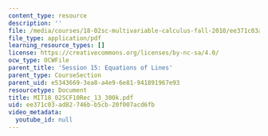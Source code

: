 ```yaml
---
content_type: resource
description: ''
file: /media/courses/18-02sc-multivariable-calculus-fall-2010/ee371c03ad82746bb5cb20f007acd6fb_MIT18_02SCF10Rec_13_300k.pdf
file_type: application/pdf
learning_resource_types: []
license: https://creativecommons.org/licenses/by-nc-sa/4.0/
ocw_type: OCWFile
parent_title: 'Session 15: Equations of Lines'
parent_type: CourseSection
parent_uid: e5343669-3ea8-a4e9-6e81-941891967e93
resourcetype: Document
title: MIT18_02SCF10Rec_13_300k.pdf
uid: ee371c03-ad82-746b-b5cb-20f007acd6fb
video_metadata:
  youtube_id: null
---
```

